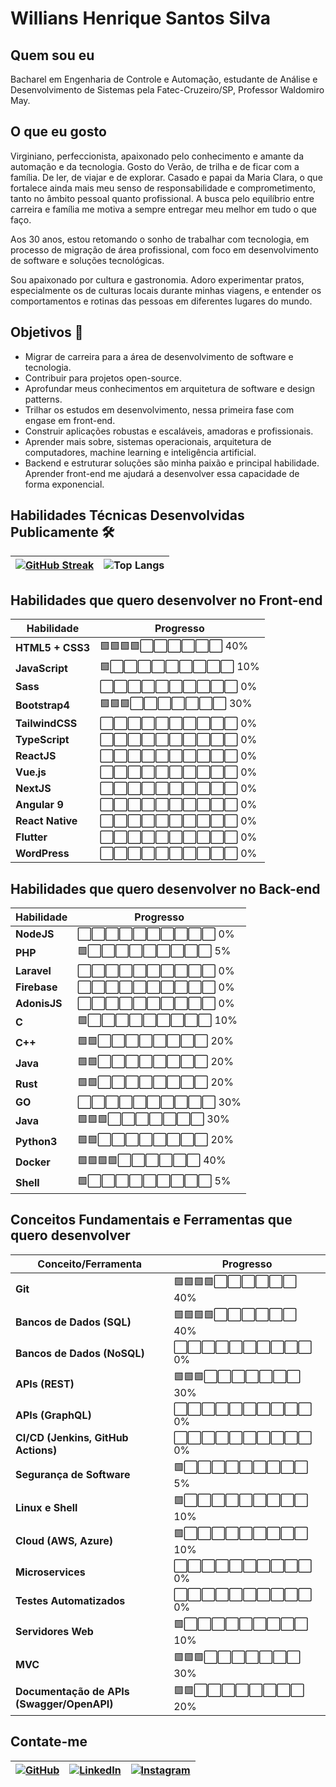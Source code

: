 
# Willians Henrique Santos Silva

## Quem sou eu
Bacharel em Engenharia de Controle e Automação, estudante de Análise e Desenvolvimento de Sistemas pela Fatec-Cruzeiro/SP, Professor Waldomiro May.  

## O que eu gosto
Virginiano, perfeccionista, apaixonado pelo conhecimento e amante da automação e da tecnologia.
Gosto do Verão, de trilha e de ficar com a família. De ler, de viajar e de explorar.
Casado e papai da Maria Clara, o que fortalece ainda mais meu senso de responsabilidade e comprometimento, tanto no âmbito pessoal quanto profissional. A busca pelo equilíbrio entre carreira e família me motiva a sempre entregar meu melhor em tudo o que faço.

Aos 30 anos, estou retomando o sonho de trabalhar com tecnologia, em processo de migração de área profissional, com foco em desenvolvimento de software e soluções tecnológicas.

Sou apaixonado por cultura e gastronomia. Adoro experimentar pratos, especialmente os de culturas locais durante minhas viagens, e entender os comportamentos e rotinas das pessoas em diferentes lugares do mundo.


## Objetivos 🎯
- Migrar de carreira para a área de desenvolvimento de software e tecnologia.
- Contribuir para projetos open-source.
- Aprofundar meus conhecimentos em arquitetura de software e design patterns.
- Trilhar os estudos em desenvolvimento, nessa primeira fase com engase em front-end.
- Construir aplicações robustas e escaláveis, amadoras e profissionais.
- Aprender mais sobre, sistemas operacionais, arquitetura de computadores, machine learning e inteligência artificial.
- Backend e estruturar soluções são minha paixão e principal habilidade. Aprender front-end me ajudará a desenvolver essa capacidade de forma exponencial.




## Habilidades Técnicas Desenvolvidas Publicamente 🛠️

| <a href="https://git.io/streak-stats">  <img src="https://github-readme-streak-stats.herokuapp.com?user=Willians-Henrique&theme=midnight-purple&card_width=494" alt="GitHub Streak" /> </a> | ![Top Langs](https://github-readme-stats-git-masterrstaa-rickstaa.vercel.app/api/top-langs/?username=Willians-Henrique&bg_color=000&border_color=30A3DC&title_color=E94D5F&text_color=FFF) |
|:--:|:--:|




## Habilidades que quero desenvolver no Front-end

| Habilidade         | Progresso         |
|--------------------|-------------------|
| **HTML5 + CSS3**    | 🟩🟩🟩🟩⬜⬜⬜⬜⬜⬜ 40% |
| **JavaScript**      | 🟩⬜⬜⬜⬜⬜⬜⬜⬜⬜ 10%  |
| **Sass**            | ⬜⬜⬜⬜⬜⬜⬜⬜⬜⬜ 0%   |
| **Bootstrap4**      | 🟩🟩🟩⬜⬜⬜⬜⬜⬜⬜ 30% |
| **TailwindCSS**     | ⬜⬜⬜⬜⬜⬜⬜⬜⬜⬜ 0%   |
| **TypeScript**      | ⬜⬜⬜⬜⬜⬜⬜⬜⬜⬜ 0%   |
| **ReactJS**         | ⬜⬜⬜⬜⬜⬜⬜⬜⬜⬜ 0%   |
| **Vue.js**          | ⬜⬜⬜⬜⬜⬜⬜⬜⬜⬜ 0%   |
| **NextJS**          | ⬜⬜⬜⬜⬜⬜⬜⬜⬜⬜ 0%   |
| **Angular 9**       | ⬜⬜⬜⬜⬜⬜⬜⬜⬜⬜ 0%   |
| **React Native**    | ⬜⬜⬜⬜⬜⬜⬜⬜⬜⬜ 0%   |
| **Flutter**         | ⬜⬜⬜⬜⬜⬜⬜⬜⬜⬜ 0%   |
| **WordPress**       | ⬜⬜⬜⬜⬜⬜⬜⬜⬜⬜ 0%   |

## Habilidades que quero desenvolver no Back-end

| Habilidade         | Progresso         |
|--------------------|-------------------|
| **NodeJS**          | ⬜⬜⬜⬜⬜⬜⬜⬜⬜⬜ 0%   |
| **PHP**             | 🟩⬜⬜⬜⬜⬜⬜⬜⬜⬜ 5%   |
| **Laravel**         | ⬜⬜⬜⬜⬜⬜⬜⬜⬜⬜ 0%   |
| **Firebase**        | ⬜⬜⬜⬜⬜⬜⬜⬜⬜⬜ 0%   |
| **AdonisJS**        | ⬜⬜⬜⬜⬜⬜⬜⬜⬜⬜ 0%   |
| **C**               | 🟩⬜⬜⬜⬜⬜⬜⬜⬜⬜ 10%  |
| **C++**             | 🟩🟩⬜⬜⬜⬜⬜⬜⬜⬜ 20%  |
| **Java**             | 🟩🟩⬜⬜⬜⬜⬜⬜⬜⬜ 20%  |
| **Rust**            | 🟩🟩⬜⬜⬜⬜⬜⬜⬜⬜ 20%  |
| **GO**              | ⬜⬜⬜⬜⬜⬜⬜⬜⬜⬜ 30%  |
| **Java**            | 🟩🟩🟩⬜⬜⬜⬜⬜⬜⬜ 30%  |
| **Python3**         | 🟩🟩⬜⬜⬜⬜⬜⬜⬜⬜ 20%  |
| **Docker**          | 🟩🟩🟩🟩⬜⬜⬜⬜⬜⬜ 40%  |
| **Shell**           | 🟩⬜⬜⬜⬜⬜⬜⬜⬜⬜ 5%   |

## Conceitos Fundamentais e Ferramentas que quero desenvolver

| Conceito/Ferramenta       | Progresso         |
|---------------------------|-------------------|
| **Git**                    | 🟩🟩🟩🟩⬜⬜⬜⬜⬜⬜ 40% |
| **Bancos de Dados (SQL)**  | 🟩🟩🟩🟩⬜⬜⬜⬜⬜⬜ 40%  |
| **Bancos de Dados (NoSQL)**| ⬜⬜⬜⬜⬜⬜⬜⬜⬜⬜ 0%  |
| **APIs (REST)**            | 🟩🟩🟩⬜⬜⬜⬜⬜⬜⬜ 30%  |
| **APIs (GraphQL)**         | ⬜⬜⬜⬜⬜⬜⬜⬜⬜⬜ 0%   |
| **CI/CD (Jenkins, GitHub Actions)** | ⬜⬜⬜⬜⬜⬜⬜⬜⬜⬜ 0%  |
| **Segurança de Software**  | 🟩⬜⬜⬜⬜⬜⬜⬜⬜⬜ 5%  |
| **Linux e Shell**          | 🟩⬜⬜⬜⬜⬜⬜⬜⬜⬜ 10%  |
| **Cloud (AWS, Azure)**     | 🟩⬜⬜⬜⬜⬜⬜⬜⬜⬜ 10%   |
| **Microservices**          | ⬜⬜⬜⬜⬜⬜⬜⬜⬜⬜ 0%   |
| **Testes Automatizados**   | ⬜⬜⬜⬜⬜⬜⬜⬜⬜⬜ 0%  |
| **Servidores Web**         | 🟩⬜⬜⬜⬜⬜⬜⬜⬜⬜ 10%  |
| **MVC**                    | 🟩🟩🟩⬜⬜⬜⬜⬜⬜⬜ 30%  |
| **Documentação de APIs (Swagger/OpenAPI)** | 🟩🟩⬜⬜⬜⬜⬜⬜⬜⬜ 20%  |



## Contate-me

| [![GitHub](https://img.shields.io/badge/GitHub-100000?style=for-the-badge&logo=github&logoColor=white)](https://github.com/Willians-Henrique/) | [![LinkedIn](https://img.shields.io/badge/LinkedIn-0077B5?style=for-the-badge&logo=linkedin&logoColor=white)](https://www.linkedin.com/in/willians-henrique-65186526b/) | [![Instagram](https://img.shields.io/badge/-Instagram-%23E4405F?style=for-the-badge&logo=instagram&logoColor=white)](https://www.instagram.com/willians_henrique/) |
|---|---|---|
